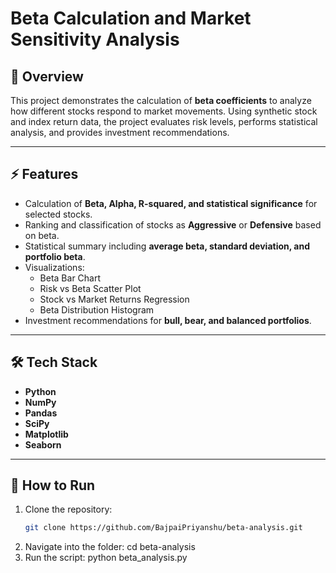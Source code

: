# Beta Calculation and Market Sensitivity Analysis

## 📌 Overview
This project demonstrates the calculation of **beta coefficients** to analyze how different stocks respond to market movements. Using synthetic stock and index return data, the project evaluates risk levels, performs statistical analysis, and provides investment recommendations.

---

## ⚡ Features
- Calculation of **Beta, Alpha, R-squared, and statistical significance** for selected stocks.
- Ranking and classification of stocks as **Aggressive** or **Defensive** based on beta.
- Statistical summary including **average beta, standard deviation, and portfolio beta**.
- Visualizations:
  - Beta Bar Chart
  - Risk vs Beta Scatter Plot
  - Stock vs Market Returns Regression
  - Beta Distribution Histogram
- Investment recommendations for **bull, bear, and balanced portfolios**.

---

## 🛠️ Tech Stack
- **Python**
- **NumPy**
- **Pandas**
- **SciPy**
- **Matplotlib**
- **Seaborn**

---

## 🚀 How to Run
1. Clone the repository:
   ```bash
   git clone https://github.com/BajpaiPriyanshu/beta-analysis.git
2. Navigate into the folder:
   cd beta-analysis
3. Run the script:
   python beta_analysis.py
